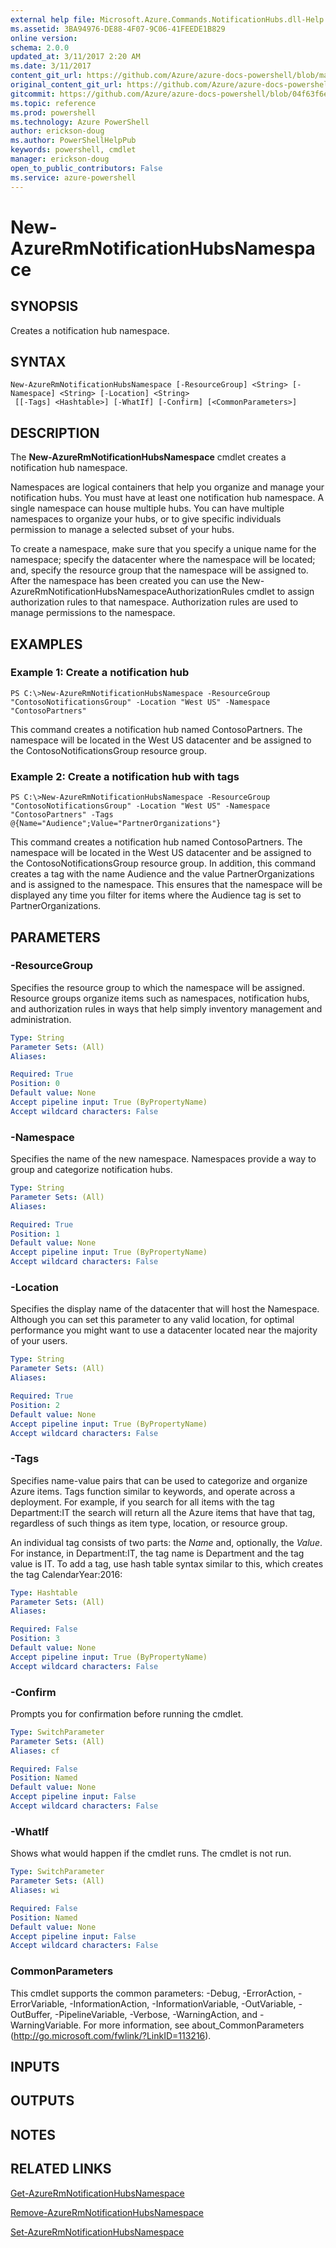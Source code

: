 ```yaml
---
external help file: Microsoft.Azure.Commands.NotificationHubs.dll-Help.xml
ms.assetid: 3BA94976-DE88-4F07-9C06-41FEEDE1B829
online version: 
schema: 2.0.0
updated_at: 3/11/2017 2:20 AM
ms.date: 3/11/2017
content_git_url: https://github.com/Azure/azure-docs-powershell/blob/master/azureps-cmdlets-docs/ResourceManager/AzureRM.NotificationHubs/v2.7.0/New-AzureRmNotificationHubsNamespace.md
original_content_git_url: https://github.com/Azure/azure-docs-powershell/blob/master/azureps-cmdlets-docs/ResourceManager/AzureRM.NotificationHubs/v2.7.0/New-AzureRmNotificationHubsNamespace.md
gitcommit: https://github.com/Azure/azure-docs-powershell/blob/04f63f6e685743ace2c57eb157574e34e8610b1c/azureps-cmdlets-docs/ResourceManager/AzureRM.NotificationHubs/v2.7.0/New-AzureRmNotificationHubsNamespace.md
ms.topic: reference
ms.prod: powershell
ms.technology: Azure PowerShell
author: erickson-doug
ms.author: PowerShellHelpPub
keywords: powershell, cmdlet
manager: erickson-doug
open_to_public_contributors: False
ms.service: azure-powershell
---
```


# New-AzureRmNotificationHubsNamespace

## SYNOPSIS
Creates a notification hub namespace.

## SYNTAX

```
New-AzureRmNotificationHubsNamespace [-ResourceGroup] <String> [-Namespace] <String> [-Location] <String>
 [[-Tags] <Hashtable>] [-WhatIf] [-Confirm] [<CommonParameters>]
```

## DESCRIPTION
The **New-AzureRmNotificationHubsNamespace** cmdlet creates a notification hub namespace.

Namespaces are logical containers that help you organize and manage your notification hubs.
You must have at least one notification hub namespace.
A single namespace can house multiple hubs.
You can have multiple namespaces to organize your hubs, or to give specific individuals permission to manage a selected subset of your hubs.

To create a namespace, make sure that you specify a unique name for the namespace; specify the datacenter where the namespace will be located; and, specify the resource group that the namespace will be assigned to.
After the namespace has been created you can use the New-AzureRmNotificationHubsNamespaceAuthorizationRules cmdlet to assign authorization rules to that namespace.
Authorization rules are used to manage permissions to the namespace.

## EXAMPLES

### Example 1: Create a notification hub
```
PS C:\>New-AzureRmNotificationHubsNamespace -ResourceGroup "ContosoNotificationsGroup" -Location "West US" -Namespace "ContosoPartners"
```

This command creates a notification hub named ContosoPartners.
The namespace will be located in the West US datacenter and be assigned to the ContosoNotificationsGroup resource group.

### Example 2: Create a notification hub with tags
```
PS C:\>New-AzureRmNotificationHubsNamespace -ResourceGroup "ContosoNotificationsGroup" -Location "West US" -Namespace "ContosoPartners" -Tags @{Name="Audience";Value="PartnerOrganizations"}
```

This command creates a notification hub named ContosoPartners.
The namespace will be located in the West US datacenter and be assigned to the ContosoNotificationsGroup resource group.
In addition, this command creates a tag with the name Audience and the value PartnerOrganizations and is assigned to the namespace.
This ensures that the namespace will be displayed any time you filter for items where the Audience tag is set to PartnerOrganizations.

## PARAMETERS

### -ResourceGroup
Specifies the resource group to which the namespace will be assigned.
Resource groups organize items such as namespaces, notification hubs, and authorization rules in ways that help simply inventory management and administration.

```yaml
Type: String
Parameter Sets: (All)
Aliases: 

Required: True
Position: 0
Default value: None
Accept pipeline input: True (ByPropertyName)
Accept wildcard characters: False
```

### -Namespace
Specifies the name of the new namespace.
Namespaces provide a way to group and categorize notification hubs.

```yaml
Type: String
Parameter Sets: (All)
Aliases: 

Required: True
Position: 1
Default value: None
Accept pipeline input: True (ByPropertyName)
Accept wildcard characters: False
```

### -Location
Specifies the display name of the datacenter that will host the Namespace.
Although you can set this parameter to any valid location, for optimal performance you might want to use a datacenter located near the majority of your users.

```yaml
Type: String
Parameter Sets: (All)
Aliases: 

Required: True
Position: 2
Default value: None
Accept pipeline input: True (ByPropertyName)
Accept wildcard characters: False
```

### -Tags
Specifies name-value pairs that can be used to categorize and organize Azure items.
Tags function similar to keywords, and operate across a deployment.
For example, if you search for all items with the tag Department:IT the search will return all the Azure items that have that tag, regardless of such things as item type, location, or resource group.

An individual tag consists of two parts: the *Name* and, optionally, the *Value*.
For instance, in Department:IT, the tag name is Department and the tag value is IT.
To add a tag, use hash table syntax similar to this, which creates the tag CalendarYear:2016:

```yaml
Type: Hashtable
Parameter Sets: (All)
Aliases: 

Required: False
Position: 3
Default value: None
Accept pipeline input: True (ByPropertyName)
Accept wildcard characters: False
```

### -Confirm
Prompts you for confirmation before running the cmdlet.

```yaml
Type: SwitchParameter
Parameter Sets: (All)
Aliases: cf

Required: False
Position: Named
Default value: None
Accept pipeline input: False
Accept wildcard characters: False
```

### -WhatIf
Shows what would happen if the cmdlet runs. The cmdlet is not run.

```yaml
Type: SwitchParameter
Parameter Sets: (All)
Aliases: wi

Required: False
Position: Named
Default value: None
Accept pipeline input: False
Accept wildcard characters: False
```

### CommonParameters
This cmdlet supports the common parameters: -Debug, -ErrorAction, -ErrorVariable, -InformationAction, -InformationVariable, -OutVariable, -OutBuffer, -PipelineVariable, -Verbose, -WarningAction, and -WarningVariable. For more information, see about_CommonParameters (http://go.microsoft.com/fwlink/?LinkID=113216).

## INPUTS

## OUTPUTS

## NOTES

## RELATED LINKS

[Get-AzureRmNotificationHubsNamespace](xref:ResourceManager/AzureRM.NotificationHubs/v2.7.0/Get-AzureRmNotificationHubsNamespace.md)

[Remove-AzureRmNotificationHubsNamespace](xref:ResourceManager/AzureRM.NotificationHubs/v2.7.0/Remove-AzureRmNotificationHubsNamespace.md)

[Set-AzureRmNotificationHubsNamespace](xref:ResourceManager/AzureRM.NotificationHubs/v2.7.0/Set-AzureRmNotificationHubsNamespace.md)


